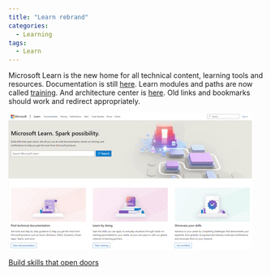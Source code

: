 ```yaml
---
title: "Learn rebrand"
categories:
  - Learning
tags:
  - Learn
---
```


Microsoft Learn is the new home for all technical content, learning tools and resources. Documentation is still [here](https://learn.microsoft.com/azure/?wt.mc_id=pdebruin_content_blog_cnl_csasci). Learn modules and paths are now called [training](https://learn.microsoft.com/training/browse/?resource_type=learning%20path&expanded=azure&products=azure&wt.mc_id=pdebruin_content_blog_cnl_csasci). And architecture center is [here](https://learn.microsoft.com/azure/architecture/?wt.mc_id=pdebruin_content_blog_cnl_csasci). Old links and bookmarks should work and redirect appropriately. 

![image](../assets/images/2022-09-16-learn-rebrand.gif)

[Build skills that open doors](https://techcommunity.microsoft.com/t5/microsoft-learn-blog/build-skills-that-open-doors-with-microsoft-learn/ba-p/3614011?wt.mc_id=pdebruin_content_blog_cnl_csasci)
